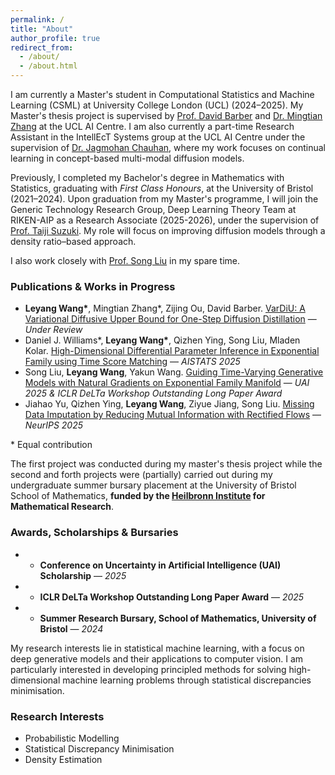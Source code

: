 ```yaml
---
permalink: /
title: "About"
author_profile: true
redirect_from: 
  - /about/
  - /about.html
---
```


I am currently a Master's student in Computational Statistics and Machine Learning (CSML) at University College London (UCL) (2024–2025). My Master's thesis project is supervised by [Prof. David Barber](http://web4.cs.ucl.ac.uk/staff/D.Barber/pmwiki/pmwiki.php) and [Dr. Mingtian Zhang](https://mingtian.ai/) at the UCL AI Centre. I am also currently a part-time Research Assistant in the IntellEcT Systems group at the UCL AI Centre under the supervision of [Dr. Jagmohan Chauhan](https://sites.google.com/view/jagmohan-chauhan), where my work focuses on continual learning in concept-based multi-modal diffusion models. 

Previously, I completed my Bachelor's degree in Mathematics with Statistics, graduating with *First Class Honours*, at the University of Bristol (2021–2024). Upon graduation from my Master's programme, I will join the Generic Technology Research Group, Deep Learning Theory Team at RIKEN-AIP as a Research Associate (2025-2026), under the supervision of [Prof. Taiji Suzuki](https://ibis.t.u-tokyo.ac.jp/suzuki/). My role will focus on improving diffusion models through a density ratio–based approach. 

I also work closely with [Prof. Song Liu](https://allmodelsarewrong.net) in my spare time. 

### Publications & Works in Progress
- **Leyang Wang\***, Mingtian Zhang\*, Zijing Ou, David Barber. [VarDiU: A Variational Diffusive Upper Bound for One-Step Diffusion Distillation](https://arxiv.org/abs/2508.20646) — *Under Review*  
- Daniel J. Williams\*, **Leyang Wang\***, Qizhen Ying, Song Liu, Mladen Kolar. [High-Dimensional Differential Parameter Inference in Exponential Family using Time Score Matching](https://proceedings.mlr.press/v258/williams25a.html) — *AISTATS 2025*  
- Song Liu, **Leyang Wang**, Yakun Wang. [Guiding Time-Varying Generative Models with Natural Gradients on Exponential Family Manifold](https://arxiv.org/pdf/2502.07650) — *UAI 2025 & ICLR DeLTa Workshop Outstanding Long Paper Award*  
- Jiahao Yu, Qizhen Ying, **Leyang Wang**, Ziyue Jiang, Song Liu. [Missing Data Imputation by Reducing Mutual Information with Rectified Flows](https://arxiv.org/abs/2505.11749) — *NeurIPS 2025*  

\* Equal contribution
    
The first project was conducted during my master's thesis project while the second and forth projects were (partially) carried out during my undergraduate summer bursary placement at the University of Bristol School of Mathematics, **funded by the [Heilbronn Institute](https://heilbronn.ac.uk/) for Mathematical Research**.

### Awards, Scholarships & Bursaries

- - **Conference on Uncertainty in Artificial Intelligence (UAI) Scholarship** — *2025*
- - **ICLR DeLTa Workshop Outstanding Long Paper Award** — *2025*
- - **Summer Research Bursary, School of Mathematics, University of Bristol** — *2024*  

My research interests lie in statistical machine learning, with a focus on deep generative models and their applications to computer vision. I am particularly interested in developing principled methods for solving high-dimensional machine learning problems through statistical discrepancies minimisation.

### Research Interests
- Probabilistic Modelling
- Statistical Discrepancy Minimisation  
- Density Estimation 
